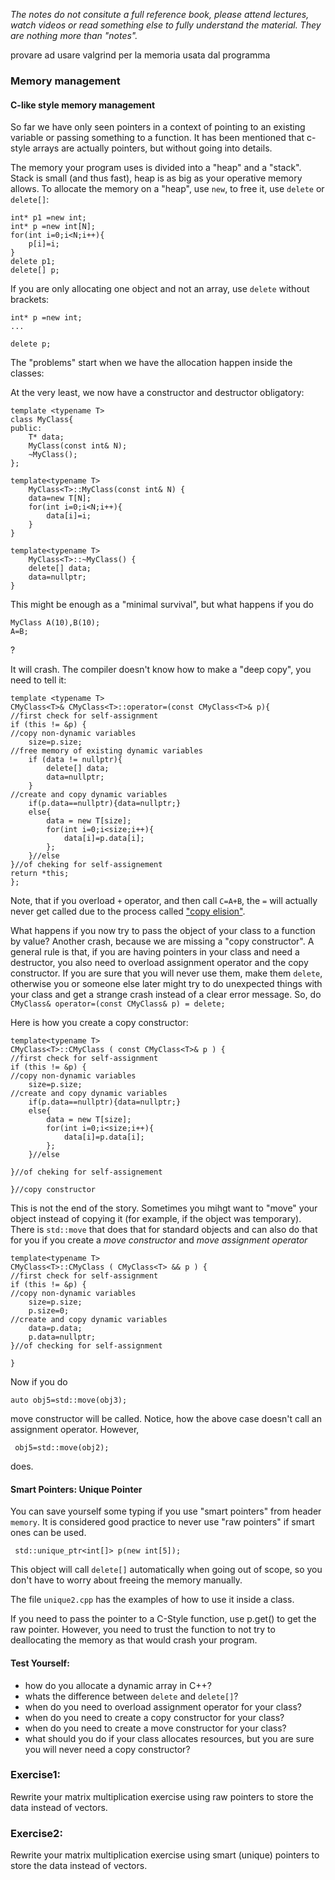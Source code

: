  *The notes do not consitute a full reference book, please attend lectures, watch videos or read something else to fully understand the material. They are nothing more than "notes".*

provare ad usare valgrind per la memoria usata dal programma


### Memory management

#### C-like style memory management 

So far we have only seen pointers in a context of pointing to an existing variable or passing something to a function. It has been mentioned that c-style arrays are actually pointers, but without going into details.

The memory your program uses is divided into a "heap" and a "stack". Stack is small (and thus fast), heap is as big as your operative memory allows.
To allocate the memory on a "heap", use `new`, to free it, use `delete` or `delete[]`:

```
int* p1 =new int;
int* p =new int[N];
for(int i=0;i<N;i++){
    p[i]=i;
}
delete p1;
delete[] p;
```

If you are only allocating one object and not an array, use `delete` without brackets:

```
int* p =new int;
...

delete p; 

```

The "problems" start when we have the allocation happen inside the classes:


At the very least, we now have a constructor and destructor obligatory:

```
template <typename T>
class MyClass{
public:
    T* data;
    MyClass(const int& N);
    ~MyClass();
};

template<typename T> 
    MyClass<T>::MyClass(const int& N) {
    data=new T[N];
    for(int i=0;i<N;i++){
        data[i]=i;
    }
}

template<typename T> 
    MyClass<T>::~MyClass() {
    delete[] data;
    data=nullptr;
}

```

This might be enough as a "minimal survival", but what happens if you do

```
MyClass A(10),B(10);
A=B;
```
?

It will crash.
The compiler doesn't know how to make a "deep copy", you need to tell it:

```
template <typename T>
CMyClass<T>& CMyClass<T>::operator=(const CMyClass<T>& p){
//first check for self-assignment
if (this != &p) { 
//copy non-dynamic variables
	size=p.size;
//free memory of existing dynamic variables
	if (data != nullptr){
		delete[] data;
		data=nullptr;
    }	
//create and copy dynamic variables
	if(p.data==nullptr){data=nullptr;}
	else{
		data = new T[size];
		for(int i=0;i<size;i++){
			data[i]=p.data[i];
        };
	}//else	
}//of cheking for self-assignement
return *this;
};

```


Note, that if you overload `+` operator, and then call `C=A+B`, the `=` will actually never get called due to the process called ["copy elision"](https://en.cppreference.com/w/cpp/language/copy_elision).


What happens if you now try to pass the object of your class to a function by value? Another crash, because we are missing a "copy constructor". A general rule is that, if you are having pointers in your class and need a destructor, you also need to overload assignment operator and the copy constructor. If you are sure that you will never use them, make them `delete`, otherwise you or someone else later might try to do unexpected things with your class and get a strange crash instead of a clear error message. So, do ` CMyClass& operator=(const CMyClass& p) = delete;`

Here is how you create a copy constructor:

```
template<typename T> 
CMyClass<T>::CMyClass ( const CMyClass<T>& p ) {
//first check for self-assignment
if (this != &p) {
//copy non-dynamic variables
	size=p.size;
//create and copy dynamic variables
	if(p.data==nullptr){data=nullptr;}
	else{
		data = new T[size];
		for(int i=0;i<size;i++){
			data[i]=p.data[i];
        };
	}//else
	
}//of cheking for self-assignement
    
}//copy constructor
```

This is not the end of the story. Sometimes you mihgt want to "move" your object instead of copying it (for example, if the object was temporary). There is `std::move` that does that for standard objects and can also do that for you if you create a *move constructor* and *move assignment operator*

```
template<typename T> 
CMyClass<T>::CMyClass ( CMyClass<T> && p ) {
//first check for self-assignment
if (this != &p) {
//copy non-dynamic variables
	size=p.size;
    p.size=0;
//create and copy dynamic variables
    data=p.data;
    p.data=nullptr;
}//of checking for self-assignment
    
}
```

Now if you do 

```
auto obj5=std::move(obj3); 
```

move constructor will be called. Notice, how the above case doesn't call an assignment operator. However,

```
 obj5=std::move(obj2);
```

does.



#### Smart Pointers: Unique Pointer

You can save yourself some typing if you use "smart pointers" from header `memory`. It is considered good practice to never use "raw pointers" if smart ones can be used.

```
 std::unique_ptr<int[]> p(new int[5]);   
```

This object will call `delete[]` automatically when going out of scope, so you don't have to worry about freeing the memory manually.

The file `unique2.cpp` has the examples of how to use it inside a class.

If you need to pass the pointer to a C-Style function, use p.get() to get the raw pointer. However, you need to trust the function to not try to deallocating the memory as that would crash your program.



#### Test Yourself:

 - how do you allocate a dynamic array in C++?
 - whats the difference between `delete` and `delete[]`?
 - when do you need to overload assignment operator for your class?
 - when do you need to create a copy constructor for your class?
 - when do you need to create a move constructor for your class?
 - what should you do if your class allocates resources, but you are sure you will never need a copy constructor?


### Exercise1:

   Rewrite your matrix multiplication exercise using raw pointers to store the data instead of vectors.

### Exercise2:

   Rewrite your matrix multiplication exercise using smart (unique) pointers to store the data instead of vectors.







